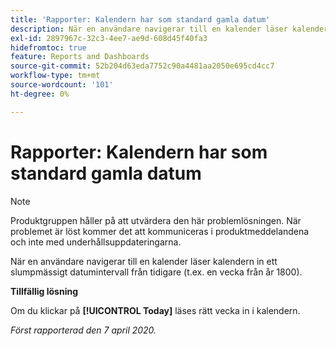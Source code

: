 ```yaml
---
title: 'Rapporter: Kalendern har som standard gamla datum'
description: När en användare navigerar till en kalender läser kalendern in ett slumpmässigt datumintervall från tidigare (t.ex. en vecka från år 1800).
exl-id: 2897967c-32c3-4ee7-ae9d-608d45f40fa3
hidefromtoc: true
feature: Reports and Dashboards
source-git-commit: 52b204d63eda7752c90a4481aa2050e695cd4cc7
workflow-type: tm+mt
source-wordcount: '101'
ht-degree: 0%

---
```


# Rapporter: Kalendern har som standard gamla datum

>[!NOTE]
>
>Produktgruppen håller på att utvärdera den här problemlösningen. När problemet är löst kommer det att kommuniceras i produktmeddelandena och inte med underhållsuppdateringarna.

När en användare navigerar till en kalender läser kalendern in ett slumpmässigt datumintervall från tidigare (t.ex. en vecka från år 1800).

**Tillfällig lösning**

Om du klickar på **[!UICONTROL Today]** läses rätt vecka in i kalendern.


_Först rapporterad den 7 april 2020._
